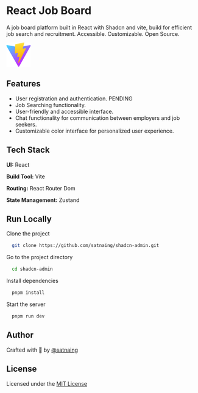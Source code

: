 # React Job Board

A job board platform built in React  with Shadcn and vite, build for efficient job search and recruitment. Accessible. Customizable. Open Source.

![alt text](public/vite.svg)

## Features

- User registration and authentication. PENDING
- Job Searching functionality.
- User-friendly and accessible interface.
- Chat functionality for communication between employers and job seekers.
- Customizable color interface for personalized user experience.

## Tech Stack

**UI:** React

**Build Tool:** Vite

**Routing:** React Router Dom

**State Management:** Zustand


## Run Locally

Clone the project

```bash
  git clone https://github.com/satnaing/shadcn-admin.git
```

Go to the project directory

```bash
  cd shadcn-admin
```

Install dependencies

```bash
  pnpm install
```

Start the server

```bash
  pnpm run dev
```

## Author

Crafted with 🤍 by [@satnaing](https://github.com/satnaing)

## License

Licensed under the [MIT License](https://choosealicense.com/licenses/mit/)

